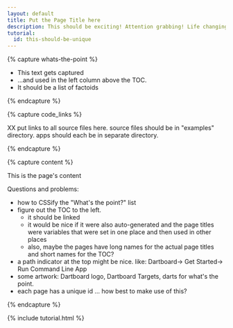 ```yaml
---
layout: default
title: Put the Page Title here
description: This should be exciting! Attention grabbing! Life changing!
tutorial:
  id: this-should-be-unique
---
```


{% capture whats-the-point %}

* This text gets captured 
* ...and used in the left column above the TOC.
* It should be a list of factoids

{% endcapture %}

{% capture code_links %}

XX put links to all source files here.
source files should be in "examples" directory.
apps should each be in separate directory.

{% endcapture %}

{% capture content %}

This is the page's content

Questions and problems:

* how to CSSify the "What's the point?" list
* figure out the TOC to the left.
  - it should be linked
  - it would be nice if it were also auto-generated
    and the page titles were variables that were set in
    one place and then used in other places 
  - also, maybe the pages have long names
    for the actual page titles and short names for the TOC?
* a path indicator at the top might be nice. like:
   Dartboard-> Get Started-> Run Command Line App
* some artwork: Dartboard logo, Dartboard Targets, darts for what's the point.
* each page has a unique id ... how best to make use of this?

{% endcapture %}

{% include tutorial.html %}
